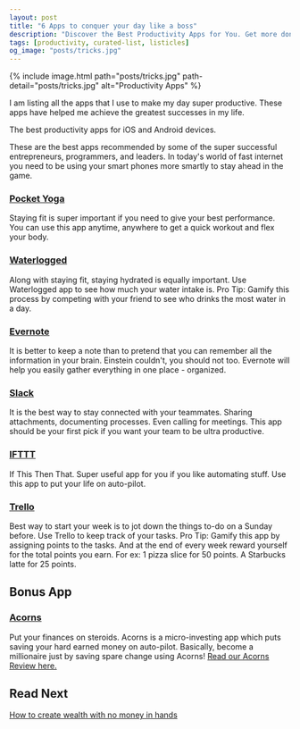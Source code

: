 ```yaml
---
layout: post
title: "6 Apps to conquer your day like a boss"
description: "Discover the Best Productivity Apps for You. Get more done with these productivity apps for iOS, and Android."
tags: [productivity, curated-list, listicles]
og_image: "posts/tricks.jpg"
---
```


{% include image.html path="posts/tricks.jpg" path-detail="posts/tricks.jpg" alt="Productivity Apps" %}

I am listing all the apps that I use to make my day super productive. These apps have helped me achieve the greatest successes in my life. 

The best productivity apps for iOS and Android devices.

These are the best apps recommended by some of the super successful entrepreneurs, programmers, and leaders. In today's world of fast internet you need to be using your smart phones more smartly to stay ahead in the game.

### [Pocket Yoga](https://www.pocketyoga.com/apps/pocket-yoga/)

Staying fit is super important if you need to give your best performance. You can use this app anytime, anywhere to get a quick workout and flex your body.


### [Waterlogged](https://www.waterlogged.com/)

Along with staying fit, staying hydrated is equally important. Use Waterlogged app to see how much your water intake is. Pro Tip: Gamify this process by competing with your friend to see who drinks the most water in a day.

### [Evernote](https://evernote.com/) 

It is better to keep a note than to pretend that you can remember all the information in your brain. Einstein couldn't, you should not too. Evernote will help you easily gather everything in one place - organized.

### [Slack](https://slack.com/) 

It is the best way to stay connected with your teammates. Sharing attachments, documenting processes. Even calling for meetings. This app should be your first pick if you want your team to be ultra productive.

### [IFTTT](https://ifttt.com/)

If This Then That. Super useful app for you if you like automating stuff. Use this app to put your life on auto-pilot.

### [Trello](https://trello.com/home) 

Best way to start your week is to jot down the things to-do on a Sunday before. Use Trello to keep track of your tasks. Pro Tip: Gamify this app by assigning points to the tasks. And at the end of every week reward yourself for the total points you earn. For ex: 1 pizza slice for 50 points. A Starbucks latte for 25 points. 

## Bonus App

### [Acorns](http://bit.ly/acornFree)  

Put your finances on steroids. Acorns is a micro-investing app which puts saving your hard earned money on auto-pilot. Basically, become a millionaire just by saving spare change using Acorns! [Read our Acorns Review here.](http://ngninja.com/posts/acorns-review-2019)


## Read Next

[How to create wealth with no money in hands](http://ngninja.com/posts/build-wealth-with-no-money)